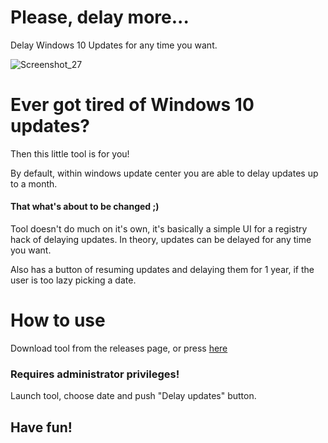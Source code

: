 # Please, delay more...
 Delay Windows 10 Updates for any time you want.
 
 ![Screenshot_27](https://user-images.githubusercontent.com/40367739/163489978-19ebfd75-6212-4bfe-a1f5-c9d6d206bdeb.png)

 # Ever got tired of Windows 10 updates? 
 Then this little tool is for you!
 
 By default, within windows update center you are able to delay updates up to a month.
 
 #### That what's about to be changed ;)
 
 Tool doesn't do much on it's own, it's basically a simple UI for a registry hack of delaying updates.
 In theory, updates can be delayed for any time you want.
 
 Also has a button of resuming updates and delaying them for 1 year, if the user is too lazy picking a date.
 
 # How to use
Download tool from the releases page, or press [here](https://github.com/AppleVegas/PlsDelayMore/releases/download/release/PlsDelayMore.exe)

### Requires administrator privileges!

Launch tool, choose date and push "Delay updates" button.

 ## Have fun!
